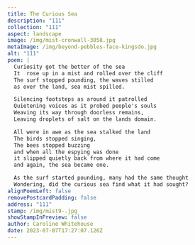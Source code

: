 ```yaml
---
title: The Curious Sea
description: "111"
collection: "111"
aspect: landscape
image: /img/mist-cronwall-3058.jpg
metaImage: /img/beyond-pebbles-face-kingsdo.jpg
alt: "111"
poem: |
  Curiosity got the better of the sea
  It  rose up in a mist and rolled over the cliff
  The surf stopped pounding, the waves stilled 
  as over the land, sea mist spilled.

  Silencing footsteps as around it patrolled
  Quietening voices as it probed people's souls
  Weaving its way through doorless remains,
  Leaving droplets of salt on the lands domain.

  All were in awe as the sea stalked the land
  The birds stopped singing,
  The bees stopped buzzing
  and when all the espying was done
  it slipped quietly back from where it had come
  and again, the sea became one.

  As the surf started pounding, many had the same thought
  Wondering, did the curious sea find what it had sought?
alignPoemLeft: false
removePostcardPadding: false
address: "111"
stamp: /img/mist9-.jpg
showStampInPreview: false
author: Caroline Whitehouse
date: 2023-07-07T17:27:07.126Z
---
```

